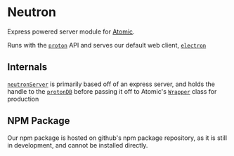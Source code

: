 # Neutron
[//]: <### ![GitHub package.json version (branch)](https://img.shields.io/github/package-json/v/release/atom)>
[//]: <todo: badge + workflows + banner>
Express powered server module for [Atomic](github.com/arlojay-studios/atomic).    

Runs with the [`proton`](github.com/arlojay-studios/proton) API and serves our default web client, [`electron`](github.com/arlojay-studios/atomic)

## Internals
[`neutronServer`](github.com/arlojay-studios/neutron/blob/main/index.ts#L16) is primarily based off of an express server, and holds the handle to the [`protonDB`](github.com/arlojay-studios/neutron/blob/main/cpre.ts#L18)  before passing it off to Atomic's [`Wrapper`](github.com/arlojay-studios/atomic/blob/main/index.ts#L34)  class for production

## NPM Package
Our npm package is hosted on github's npm package repository, as it is still in development, and cannot be installed directly.
